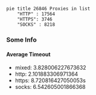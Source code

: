 
```mermaid
pie title 26846 Proxies in list
    "HTTP" : 17564
    "HTTPS": 3746
    "SOCKS" : 8218
```

### Some Info
#### Average Timeout

- mixed: 3.828006227673632
- http: 2.101883306971364
- https: 8.720816427050053s
- socks: 6.542605001866368